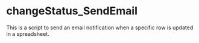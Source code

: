 # changeStatus_SendEmail

This is a script to send an email notification when a specific row is updated in a spreadsheet.
